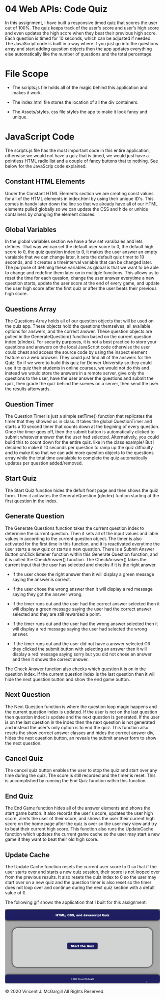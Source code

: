 # 04 Web APIs: Code Quiz

In this assignment, I have built a responsive timed quiz that 
scores the user out of 100%. The quiz keeps track of the 
user's score and user's high score and even updates the high 
score when they beat their previous high score. Each question 
is timed for 10 seconds, which can be adjusted if needed. The 
JavaScript code is built in a way where if you just go into 
the questions array and start adding question objects then 
the app updates everything else automatically like the number 
of questions and the total percentage.

# File Scope


- The scripts.js file holds all of the magic behind this 
application and makes it work.

- The index.html file stores the location of all the div 
containers. 

- The Assets/styles. css file styles the app to make it 
look fancy and unique.


# JavaScript Code


The scripts.js file has the most important code in this 
entire application, otherwise we would not have a quiz that 
is timed, we would just have a pointless HTML radio list and 
a couple of fancy buttons that to nothing. See below for the 
JavaScrip code explained.


## Constant HTML Elements


Under the Constant HTML Elements section we are creating 
const values for all of the HTML elements in 
index.html by using their unique ID's. This comes in handy 
later down the line so that we already have all of our HTML 
elements pulled globally so we can update the CSS and hide or unhide 
containers by changing the element classes.


## Global Variables


In the global variables section we have a few set varaibales 
and lets defines. That way we can set the default user score 
to 0, the default high score to 0, the quiz question  index 
to 0, it makes the user answer an empty varaiable that we can 
change later, it sets the default quiz timer to 10 seconds, 
and it creates a timeinterval variable that can be changed 
later. The purpose of defining these variables as global is 
that we want to be able to change and redefine them later on 
in multiple functions. This allows us to reset the time for 
each quesion, change the user answer everytime a new 
question starts, update the user score at the end of 
every game, and update the user high score after the first 
quiz or after the user beats their previous high score. 


## Questions Array


The Questions Array holds all of our question objects that 
will be used on the quiz app.  These objects hold the 
questions themselves, all available options for answers, and 
the  correct answer. These question objects are pulled in the 
GenerateQuestion() function based  on the current question 
index (qIndex). For security purposes, it is not a best 
practice  to store your questions and answers on the local 
JavaScript code otherwise the user could cheat and access the 
source code by using the inspect element feature on a web 
browser. They  could just find all of the answers for the 
Quiz. So if we were to build this quiz for Denver University 
so they could use it to quiz their students in online 
courses, we would not do this and instead we would store the 
answers in a remote server, give only the questions to the 
user, have the user answer the questions and submit the quiz, 
then grade the quiz behind the scenes on a server, then send 
the user the results afterwards.


## Question Timer


The Question Timer is just a simple setTime() function that 
replicates the timer that they showed us in class. It takes 
the global QuestionTimer and starts a 10 second timer that 
counts down at the begining of every question. Once the 
timer goes off, then the submit button is automatically 
clicked to submit whatever answer that the user had selected. 
Alternatively, you could build this to count down for the 
entire quiz. like in the class example/ But I decided to make 
it 10 seconds per question to ramp up the quiz difficulty 
and to make it so that we can add more question objects 
to the questions array while the total time avaialable to 
complete the quiz automatically updates per question added/removed.  


## Start Quiz


The Start Quiz function hides the defult front page and then 
shows the quiz form. Then it  activates the GenerateQuestion
(qIndex) funtion starting at the first question in the index.


## Generate Question


The Generate Questions function takes the current question 
index to determine the current question. Then it sets all of 
the input values and lable values in according to the current 
question object. The timer is also activated for the 
first time in this function, and it is reactivated everytime 
the user starts a new quiz or starts a new question. There is 
a Submit Answer Button onClick listener function within this 
Generate Question function, and it is called the CheckAnswer() 
function. The CheckAnswer() takes the current input that 
the user has selected and checks if it is the right answer. 

- If the user chose the right answer then it will display a 
green message saying the answer is correct. 

- If the user chose the wrong answer then it will display a 
red message saying they got the answer wrong. 

- If the timer runs out and the user had the correct answer 
selected then it will display a green message saying the user 
had the correct answer selected and they are still rewarded a 
point.

- If the timer runs out and the user had the wrong answer 
selected then it will display a red message saying the user 
had selected the wrong answer.

- If the timer runs out and the user did not have a answer 
selected OR they clicked the submit button with selecting an 
answer then it will display a red message saying sorry but 
you did not chose an answer and then it shows the correct 
answer.

The Check Answer function also checks which question it is on 
in the question index. If the current question index is the 
last question then it will hide the next question button and 
show the end game button. 


## Next Question


The Next Question function is where the question loop magic 
happens and the current question index is updated. If the 
user is not on the last question then question index is update 
and the next question is generated. If the user is on the 
last question in the index then the next question is not 
generated and instead the user's only option is to end the 
quiz. This function also resets the show correct answer 
classes and hides the correct answer div, hides the next 
question button, an reveals the submit answer form to show 
the next question.


## Cancel Quiz


The cancel quiz button enables the user to stop the quiz and 
start over any time during the quiz. The score is still 
recorded and the timer is reset. This is accomplished by 
running the End Quiz function within this function.


## End Quiz


The End Game function hides all of the answer elements and 
shows the start game button. It also records the user's score, 
updates the user high score, alerts the user of their score, 
and shows the user their current high score on the home page 
after the quiz is over so the user may view and try to beat 
their current high score. This function also runs 
the UpdateCache function which updates the current game 
cache so the user may start a new game if they want to 
beat their old high score.


## Update Cache


The Update Cache function resets the current user score to 0 
so that if the user starts over and starts a new quiz session, 
their score is not looped over from the previous results. It 
also resets the quiz index to 0 so the user may start over on a new 
quiz and the question timer is also reset so the timer does 
not loop over and continue during the next quiz section with 
a defult value of 0.


The following gif shows the application that I built for this assignment:

![code quiz](./Assets/04-web-apis-homework-demo.gif)

© 2020 Vincent J. McGargill All Rights Reserved.